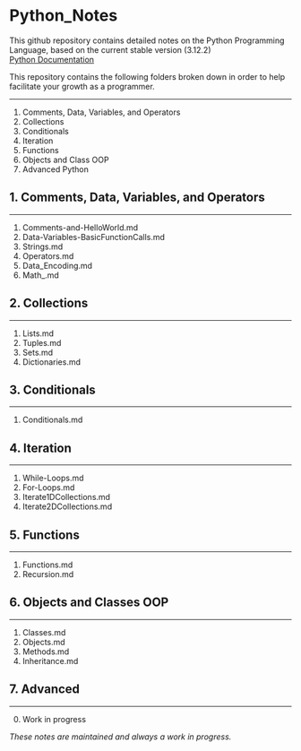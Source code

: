 # Python_Notes

This github repository contains detailed notes on the Python Programming Language, based on the current stable version (3.12.2)  
[Python Documentation](https://docs.python.org/3/)


This repository contains the following folders broken down in order to help facilitate your growth as a programmer.
___
1. Comments, Data, Variables, and Operators
2. Collections
3. Conditionals
4. Iteration
5. Functions
6. Objects and Class OOP
7. Advanced Python

## 1. Comments, Data, Variables, and Operators
___
1. Comments-and-HelloWorld.md
2. Data-Variables-BasicFunctionCalls.md
3. Strings.md
4. Operators.md
5. Data_Encoding.md
6. Math_.md

## 2. Collections
___
1. Lists.md
2. Tuples.md
3. Sets.md
4. Dictionaries.md

## 3. Conditionals
___
1. Conditionals.md

## 4. Iteration
___
1. While-Loops.md
2. For-Loops.md
3. Iterate1DCollections.md
4. Iterate2DCollections.md

## 5. Functions
___
1. Functions.md
2. Recursion.md 

## 6. Objects and Classes OOP
___
1. Classes.md
2. Objects.md
3. Methods.md
4. Inheritance.md

## 7. Advanced 
___

0. Work in progress




*These notes are maintained and always a work in progress.*
